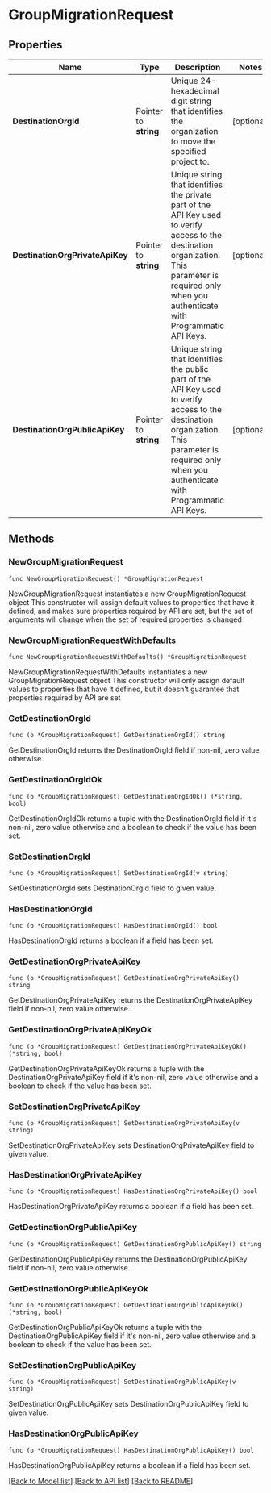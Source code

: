 # GroupMigrationRequest

## Properties

Name | Type | Description | Notes
------------ | ------------- | ------------- | -------------
**DestinationOrgId** | Pointer to **string** | Unique 24-hexadecimal digit string that identifies the organization to move the specified project to. | [optional] 
**DestinationOrgPrivateApiKey** | Pointer to **string** | Unique string that identifies the private part of the API Key used to verify access to the destination organization. This parameter is required only when you authenticate with Programmatic API Keys. | [optional] 
**DestinationOrgPublicApiKey** | Pointer to **string** | Unique string that identifies the public part of the API Key used to verify access to the destination organization. This parameter is required only when you authenticate with Programmatic API Keys. | [optional] 

## Methods

### NewGroupMigrationRequest

`func NewGroupMigrationRequest() *GroupMigrationRequest`

NewGroupMigrationRequest instantiates a new GroupMigrationRequest object
This constructor will assign default values to properties that have it defined,
and makes sure properties required by API are set, but the set of arguments
will change when the set of required properties is changed

### NewGroupMigrationRequestWithDefaults

`func NewGroupMigrationRequestWithDefaults() *GroupMigrationRequest`

NewGroupMigrationRequestWithDefaults instantiates a new GroupMigrationRequest object
This constructor will only assign default values to properties that have it defined,
but it doesn't guarantee that properties required by API are set

### GetDestinationOrgId

`func (o *GroupMigrationRequest) GetDestinationOrgId() string`

GetDestinationOrgId returns the DestinationOrgId field if non-nil, zero value otherwise.

### GetDestinationOrgIdOk

`func (o *GroupMigrationRequest) GetDestinationOrgIdOk() (*string, bool)`

GetDestinationOrgIdOk returns a tuple with the DestinationOrgId field if it's non-nil, zero value otherwise
and a boolean to check if the value has been set.

### SetDestinationOrgId

`func (o *GroupMigrationRequest) SetDestinationOrgId(v string)`

SetDestinationOrgId sets DestinationOrgId field to given value.

### HasDestinationOrgId

`func (o *GroupMigrationRequest) HasDestinationOrgId() bool`

HasDestinationOrgId returns a boolean if a field has been set.
### GetDestinationOrgPrivateApiKey

`func (o *GroupMigrationRequest) GetDestinationOrgPrivateApiKey() string`

GetDestinationOrgPrivateApiKey returns the DestinationOrgPrivateApiKey field if non-nil, zero value otherwise.

### GetDestinationOrgPrivateApiKeyOk

`func (o *GroupMigrationRequest) GetDestinationOrgPrivateApiKeyOk() (*string, bool)`

GetDestinationOrgPrivateApiKeyOk returns a tuple with the DestinationOrgPrivateApiKey field if it's non-nil, zero value otherwise
and a boolean to check if the value has been set.

### SetDestinationOrgPrivateApiKey

`func (o *GroupMigrationRequest) SetDestinationOrgPrivateApiKey(v string)`

SetDestinationOrgPrivateApiKey sets DestinationOrgPrivateApiKey field to given value.

### HasDestinationOrgPrivateApiKey

`func (o *GroupMigrationRequest) HasDestinationOrgPrivateApiKey() bool`

HasDestinationOrgPrivateApiKey returns a boolean if a field has been set.
### GetDestinationOrgPublicApiKey

`func (o *GroupMigrationRequest) GetDestinationOrgPublicApiKey() string`

GetDestinationOrgPublicApiKey returns the DestinationOrgPublicApiKey field if non-nil, zero value otherwise.

### GetDestinationOrgPublicApiKeyOk

`func (o *GroupMigrationRequest) GetDestinationOrgPublicApiKeyOk() (*string, bool)`

GetDestinationOrgPublicApiKeyOk returns a tuple with the DestinationOrgPublicApiKey field if it's non-nil, zero value otherwise
and a boolean to check if the value has been set.

### SetDestinationOrgPublicApiKey

`func (o *GroupMigrationRequest) SetDestinationOrgPublicApiKey(v string)`

SetDestinationOrgPublicApiKey sets DestinationOrgPublicApiKey field to given value.

### HasDestinationOrgPublicApiKey

`func (o *GroupMigrationRequest) HasDestinationOrgPublicApiKey() bool`

HasDestinationOrgPublicApiKey returns a boolean if a field has been set.

[[Back to Model list]](../README.md#documentation-for-models) [[Back to API list]](../README.md#documentation-for-api-endpoints) [[Back to README]](../README.md)


